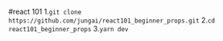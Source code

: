 #react 101
1.`git clone https://github.com/jungai/react101_beginner_props.git`
2.`cd react101_beginner_props`
3.`yarn dev` 
